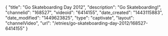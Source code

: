{
    "title": "Go Skateboarding Day 2012",
    "description": "Go Skateboarding!",
    "channelid": "168527",
    "videoid": "6414155",
    "date_created": "1443115883",
    "date_modified": "1449623825",
    "type": "captivate",
    "layout": "channelVideo",
    "url": "\/etnies\/go-skateboarding-day-2012\/168527-6414155"
}